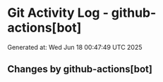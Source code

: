 # Git Activity Log - github-actions[bot]
Generated at: Wed Jun 18 00:47:49 UTC 2025
## Changes by github-actions[bot]
```diff
```

